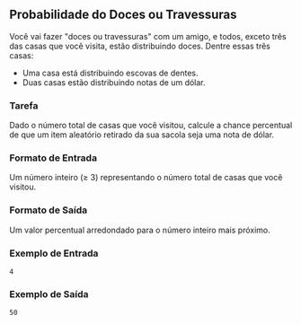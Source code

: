 
## Probabilidade do Doces ou Travessuras

Você vai fazer "doces ou travessuras" com um amigo, e todos, exceto três das casas que você visita, estão distribuindo doces. Dentre essas três casas:
- Uma casa está distribuindo escovas de dentes.
- Duas casas estão distribuindo notas de um dólar.

### Tarefa
Dado o número total de casas que você visitou, calcule a chance percentual de que um item aleatório retirado da sua sacola seja uma nota de dólar.

### Formato de Entrada
Um número inteiro (≥ 3) representando o número total de casas que você visitou.

### Formato de Saída
Um valor percentual arredondado para o número inteiro mais próximo.

### Exemplo de Entrada
```
4
```

### Exemplo de Saída
```
50
```
```
